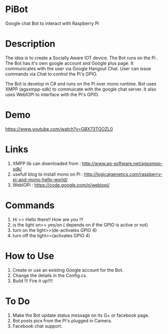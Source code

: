 PiBot
=====

Google chat Bot to interact with Raspberry Pi

Description
===========

The idea is to create a Socially Aware IOT device. The Bot runs on the Pi . The Bot has it's own google account and Google plus page. It communicates with the user via Google Hangout Chat. User can issue commands via Chat to control the Pi's GPIO.

The Bot is develop in C# and runs on the Pi over mono runtime.
Bot uses XMPP (agsxmpp-sdk) to commuicate with the google chat server. It also uses WebIOPi to interface with the Pi's GPIO.

Demo
====
https://www.youtube.com/watch?v=GBX73TGOZL0

Links
=====

1. XMPP lib can downloaded from : http://www.ag-software.net/agsxmpp-sdk/
2. usefull blog to install mono on Pi : http://logicalgenetics.com/raspberry-pi-and-mono-hello-world/
3. WebIOPi : https://code.google.com/p/webiopi/

Commands
========
1. Hi >> Hello there!! How are you !!!
2. is the light on>> yes/on ( depends on if the GPIO is active or not)
3. turn on the light>>(de-activates GPIO 4)
4. turn off the light>>(activates GPIO 4)

How to Use
==========

1. Create or use an existing Google account for the Bot.
2. Change the details in the Config.cs.
3. Build !!! Fire it up!!!!

To Do
=====
1. Make the Bot update status message on its G+ or facebook page.
2. Bot posts pics from the Pi's plugged in Camera.
3. Facebook chat support.

